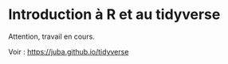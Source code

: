 # Introduction à R et au tidyverse

Attention, travail en cours.

Voir : https://juba.github.io/tidyverse

